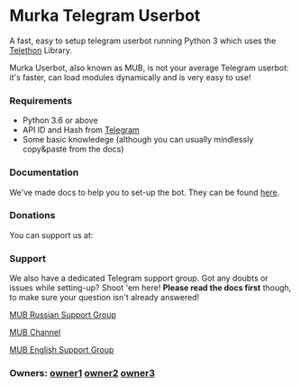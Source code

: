 # Murka Telegram Userbot
A fast, easy to setup telegram userbot running Python 3 which uses the [Telethon](https://github.com/LonamiWebs/Telethon/) Library.

Murka Userbot, also known as MUB, is not your average Telegram userbot: it's faster, can load modules dynamically and is very easy to use!

### Requirements
- Python 3.6 or above
- API ID and Hash from [Telegram](https://my.telegram.org/apps)
- Some basic knowledege (although you can usually mindlessly copy&paste from the docs)

### Documentation
We've made docs to help you to set-up the bot.
They can be found [here](https://murka.ssniper1.ml).

### Donations
You can support us at:


### Support
We also have a dedicated Telegram support group. Got any doubts or issues while setting-up? Shoot 'em here! **Please read the docs first** though, to make sure your question isn't already answered!

[MUB Russian Support Group](https://t.me/MurkaUserBot_ua "Telegram")

[MUB Channel](https://t.me/MurkaUserBot "Telegram")
 
[MUB English Support Group](https://t.me/murka_en "Telegram")

### Owners: [owner1](https://t.me/regularftguser "Telegram") [owner2](https://t.me/zeromef "Telegram") [owner3](https://t.me/ssniper1 "Telegram")
